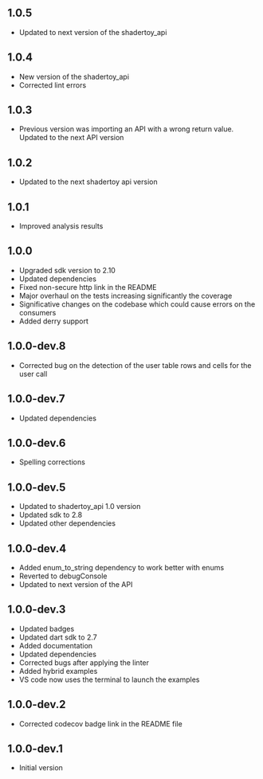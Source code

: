 ## 1.0.5

- Updated to next version of the shadertoy_api

## 1.0.4

- New version of the shadertoy_api
- Corrected lint errors

## 1.0.3

- Previous version was importing an API with a wrong return value. Updated to the next API version

## 1.0.2

- Updated to the next shadertoy api version

## 1.0.1

- Improved analysis results

## 1.0.0

- Upgraded sdk version to 2.10
- Updated dependencies
- Fixed non-secure http link in the README
- Major overhaul on the tests increasing significantly the coverage
- Significative changes on the codebase which could cause errors on the consumers
- Added derry support

## 1.0.0-dev.8

- Corrected bug on the detection of the user table rows and cells for the user call

## 1.0.0-dev.7

- Updated dependencies

## 1.0.0-dev.6

- Spelling corrections

## 1.0.0-dev.5

- Updated to shadertoy_api 1.0 version
- Updated sdk to 2.8
- Updated other dependencies

## 1.0.0-dev.4
- Added enum_to_string dependency to work better with enums
- Reverted to debugConsole
- Updated to next version of the API

## 1.0.0-dev.3

- Updated badges
- Updated dart sdk to 2.7
- Added documentation
- Updated dependencies
- Corrected bugs after applying the linter
- Added hybrid examples
- VS code now uses the terminal to launch the examples

## 1.0.0-dev.2

- Corrected codecov badge link in the README file

## 1.0.0-dev.1

- Initial version